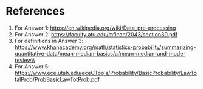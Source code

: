 # References

1. For Answer 1: https://en.wikipedia.org/wiki/Data_pre-processing <br/>
2. For Answer 2: https://faculty.atu.edu/mfinan/2043/section30.pdf <br/>
3. For definitions in Answer 3: https://www.khanacademy.org/math/statistics-probability/summarizing-quantitative-data/mean-median-basics/a/mean-median-and-mode-review\\ <br/>
4. For Answer 5: https://www.ece.utah.edu/eceCTools/Probability/BasicProbability/LawTotalProb/ProbBasicLawTotProb.pdf <br/>

